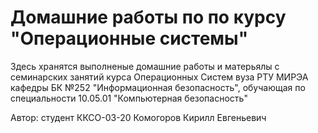# Домашние работы по по курсу "Операционные системы"

Здесь хранятся выполненые домашние работы и матерьялы с семинарских занятий курса Операционных Систем вуза РТУ МИРЭА кафедры БК №252 "Информационная безопасность", обучающая по специальности 10.05.01 "Компьютерная безопасность"

Автор: студент ККСО-03-20 Комогоров Кирилл Евгеньевич
